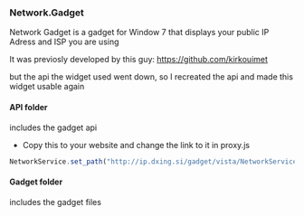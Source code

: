 ### Network.Gadget
Network Gadget is a gadget for Window 7 that displays your public IP Adress and ISP you are using

It was previosly developed by this guy: https://github.com/kirkouimet

but the api the widget used went down, so I recreated the api and made this widget usable again

#### API folder 
includes the gadget api
* Copy this to your website and change the link to it in proxy.js 
 ```js
NetworkService.set_path("http://ip.dxing.si/gadget/vista/NetworkService.php"); 
``` 
#### Gadget folder 
includes the gadget files